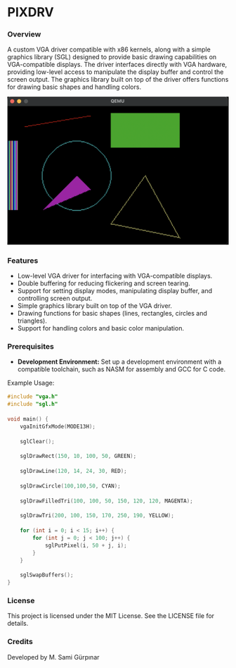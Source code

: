 # PIXDRV 
### Overview

A custom VGA driver compatible with x86 kernels, along with a simple graphics library (SGL) designed to provide basic drawing capabilities on VGA-compatible displays. The driver interfaces directly with VGA hardware, providing low-level access to manipulate the display buffer and control the screen output. The graphics library built on top of the driver offers functions for drawing basic shapes and handling colors.

<img src="img/qemu.png" alt="image" width="700" height="auto">

### Features
+ Low-level VGA driver for interfacing with VGA-compatible displays.
+ Double buffering for reducing flickering and screen tearing.
+ Support for setting display modes, manipulating display buffer, and controlling screen output.
+ Simple graphics library built on top of the VGA driver.
+ Drawing functions for basic shapes (lines, rectangles, circles and triangles).
+ Support for handling colors and basic color manipulation.

### Prerequisites
- **Development Environment:** Set up a development environment with a compatible toolchain, such as NASM for assembly and GCC for C code.

Example Usage:
```c
#include "vga.h"
#include "sgl.h"

void main() {
    vgaInitGfxMode(MODE13H);

    sglClear();

    sglDrawRect(150, 10, 100, 50, GREEN);

    sglDrawLine(120, 14, 24, 30, RED);

    sglDrawCircle(100,100,50, CYAN);

    sglDrawFilledTri(100, 100, 50, 150, 120, 120, MAGENTA);

    sglDrawTri(200, 100, 150, 170, 250, 190, YELLOW);
    
    for (int i = 0; i < 15; i++) {
        for (int j = 0; j < 100; j++) {
            sglPutPixel(i, 50 + j, i);
        }
    }

    sglSwapBuffers();
}
```
### License

This project is licensed under the MIT License. See the LICENSE file for details.

### Credits

Developed by M. Sami Gürpınar

